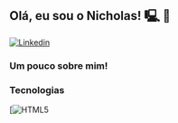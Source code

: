 ## Olá, eu sou o Nicholas! 🖳 🤖

[![Linkedin](https://img.shields.io/badge/LinkedIn-0077B5?style=for-the-badge&logo=linkedin&logoColor=white)](https://www.linkedin.com/in/nicholas-m)

### Um pouco sobre mim!



### Tecnologias
[![HTML5](https://img.shields.io/badge/HTML-239120?style=for-the-badge&logo=html5&logoColor=white)




